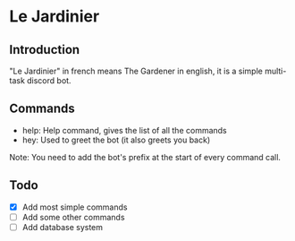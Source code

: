 # Le Jardinier

## Introduction

"Le Jardinier" in french means The Gardener in english, it is a simple multi-task discord bot.

## Commands

- help: Help command, gives the list of all the commands
- hey: Used to greet the bot (it also greets you back)

Note: You need to add the bot's prefix at the start of every command call.

## Todo

- [x] Add most simple commands
- [ ] Add some other commands
- [ ] Add database system